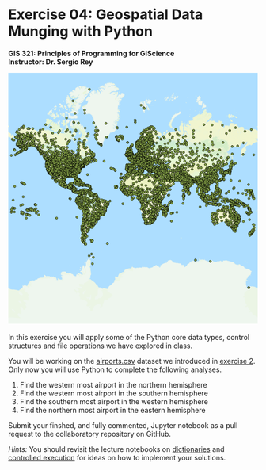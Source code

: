 # Exercise 04: Geospatial Data Munging with Python

**GIS 321: Principles of Programming for GIScience**  
**Instructor: Dr. Sergio Rey**

![airports](figures/airportosm.png  "Aiports and Open Street Map Layer")

In this exercise you will apply some of the Python core data types, control structures and file operations we have explored in class.

You will be working on the [airports.csv](airports.csv) dataset we introduced in [exercise 2][e2]. Only now you will use Python to complete the following analyses.


1. Find the western most airport in the northern hemisphere
2. Find the western most airport in the southern hemisphere
3. Find the southern most airport in the western hemisphere
4. Find the northern most airport in the eastern hemisphere


Submit your finshed, and fully commented, Jupyter notebook as a pull request to the collaboratory repository on GitHub.

*Hints:* You should revisit the lecture notebooks on [dictionaries][dict] and [controlled execution][cond] for ideas on how to implement your solutions.


[e2]: https://github.com/sjsrey/gis321f16collaboratory/blob/master/exercise02/exercise02.md
[dict]: https://github.com/sjsrey/gis321f16/blob/master/content/partI/lect_dict.ipynb
[cond]: https://github.com/sjsrey/gis321f16/blob/master/content/partI/lect_conditionals.ipynb
